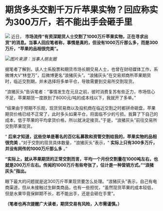 # 期货多头交割千万斤苹果实物？回应称实为300万斤，若不能出手会砸手里

![](https://inews.gtimg.com/newsapp_bt/0/15656288639/1000)
近日，
**市场流传“有资深期货人士交割了1000万斤苹果实物，正在寻求出货”的消息。当事人回应笔者称，事情是真的，但没有1000万斤那么多，而是300万斤，“苹果的品相很完美”。**

![](https://inews.gtimg.com/newsapp_bt/0/15656288640/1000)_图片来源：当事人朋友圈_

据笔者了解到，该人士系股票和期货市场长期交易人士，也曾在财经媒体工作，系微博大V“林登万”，后微博更名“浪猪灰头”。“浪猪灰头”在交易郑商所苹果期货时，临近交割期，并未选择将多单平仓，导致需要到交易所交割现货。

“浪猪灰头”告诉笔者：“事情发生在元旦之前，彼时消费复苏有些乏力，市场信心不足，苹果期货一度跌到了8000元/吨的成本线以下，我就开了多单。”

“结果由于预期不乐观，现货贸易商以及投机商在临近交割之时都拼命砸盘，苹果期货价格已经不正常了，此时多头如果平仓，将面临不少的亏损。我算了下自己的成本，低于苹果的平均拿货价格，所以就决定接货。”于是，“浪猪灰头”前往交易所交割苹果现货。

“ **后来才知道，这些空单是著名的百亿私募敦和资管交割给我的，苹果实物的品相很完美** 。”对于交割的现货具体数量，“浪猪灰头”表示，“
**实际上只有300多万斤，并没有网传的1000万斤那么多** 。”

**“实际上，就从苹果期货的正常交割而言，平均一个月份交割量在1000吨左右，也就是200万斤左右。传闻的1000万斤有些夸张了，估计是一种营销方式。”“浪猪灰头”指出。**

眼下最大的问题就是这300万斤苹果现货要怎么处理。“浪猪灰头”表示，自己有电商渠道，但从未接触过生鲜类商品，也有一些担忧，“虽然现货苹果的成本较低，但是水果毕竟保鲜期不长，若不能出手，还是会砸在手里”。

**（笔者也再次提醒广大读者，期货交易有风险，入市需谨慎。）**

